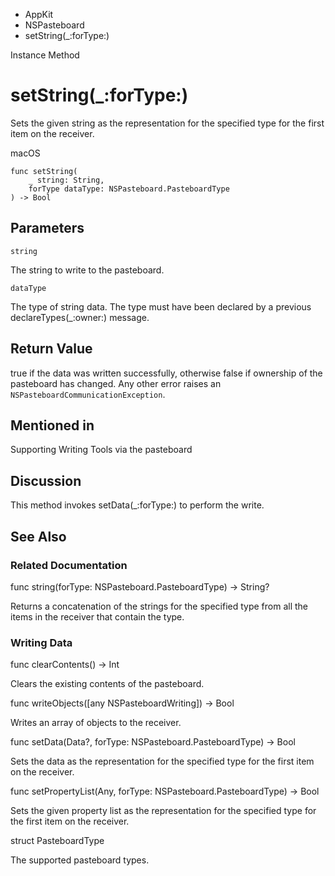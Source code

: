 

- AppKit
- NSPasteboard
-  setString(\_:forType:) 

Instance Method

# setString(\_:forType:)

Sets the given string as the representation for the specified type for the first item on the receiver.

macOS

``` source
func setString(
    _ string: String,
    forType dataType: NSPasteboard.PasteboardType
) -> Bool
```

## Parameters 

`string`  

The string to write to the pasteboard.

`dataType`  

The type of string data. The type must have been declared by a previous declareTypes(_:owner:) message.

## Return Value

true if the data was written successfully, otherwise false if ownership of the pasteboard has changed. Any other error raises an `NSPasteboardCommunicationException`.

## Mentioned in 

Supporting Writing Tools via the pasteboard

## Discussion

This method invokes setData(_:forType:) to perform the write.

## See Also

### Related Documentation

func string(forType: NSPasteboard.PasteboardType) -> String?

Returns a concatenation of the strings for the specified type from all the items in the receiver that contain the type.

### Writing Data

func clearContents() -> Int

Clears the existing contents of the pasteboard.

func writeObjects([any NSPasteboardWriting]) -> Bool

Writes an array of objects to the receiver.

func setData(Data?, forType: NSPasteboard.PasteboardType) -> Bool

Sets the data as the representation for the specified type for the first item on the receiver.

func setPropertyList(Any, forType: NSPasteboard.PasteboardType) -> Bool

Sets the given property list as the representation for the specified type for the first item on the receiver.

struct PasteboardType

The supported pasteboard types.

